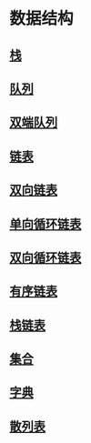 # 数据结构

## [栈](/article/data-sturctures/stack.md)
## [队列](/article/data-sturctures/queue.md)
## [双端队列](/article/data-sturctures/double-queue.md)
## [链表](/article/data-sturctures/linked-list.md)
## [双向链表](/article/data-sturctures/double-linked-list.md)
## [单向循环链表](/article/data-sturctures/circular-linked-list.md)
## [双向循环链表](/article/data-sturctures/double-circular-linked-list.md)
## [有序链表](/article/data-sturctures/sorted-linked-list.md)
## [栈链表](/article/data-sturctures/stack-linked-list.md)
## [集合](/article/data-sturctures/set.md)
## [字典](/article/data-sturctures/dictionary.md)
## [散列表](/article/data-sturctures/hash-table.md)